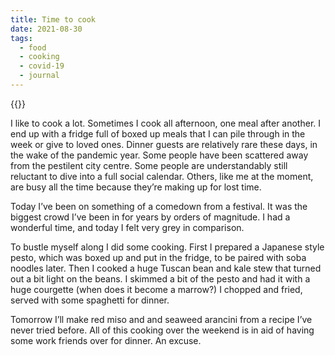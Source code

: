 ```yaml
---
title: Time to cook
date: 2021-08-30
tags:
  - food
  - cooking
  - covid-19
  - journal
---
```


{{<photo src="/img/pixar-ginger-cook.png" alt="A painterly image of a ginger man cooking" caption="Image generated by Midjourney" >}}

I like to cook a lot. Sometimes I cook all afternoon, one meal after another. I end up with a fridge full of boxed up meals that I can pile through in the week or give to loved ones. Dinner guests are relatively rare these days, in the wake of the pandemic year. Some people have been scattered away from the pestilent city centre. Some people are understandably still reluctant to dive into a full social calendar. Others, like me at the moment, are busy all the time because they’re making up for lost time.

Today I’ve been on something of a comedown from a festival. It was the biggest crowd I’ve been in for years by orders of magnitude. I had a wonderful time, and today I felt very grey in comparison.

To bustle myself along I did some cooking. First I prepared a Japanese style pesto, which was boxed up and put in the fridge, to be paired with soba noodles later. Then I cooked a huge Tuscan bean and kale stew that turned out a bit light on the beans. I skimmed a bit of the pesto and had it with a huge courgette (when does it become a marrow?) I chopped and fried, served with some spaghetti for dinner.

Tomorrow I’ll make red miso and and seaweed arancini from a recipe I’ve never tried before. All of this cooking over the weekend is in aid of having some work friends over for dinner. An excuse.
